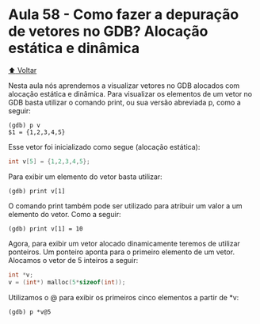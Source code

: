# Aula 58 - Como fazer a depuração de vetores no GDB? Alocação estática e dinâmica

[:arrow_up: Voltar](https://github.com/Geofisicando/C-orientado-a-testes#%C3%ADndice)

Nesta aula nós aprendemos a visualizar vetores no GDB alocados com alocação estática e dinâmica. Para visualizar os elementos
de um vetor no GDB basta utilizar o comando print, ou sua versão abreviada p, como a seguir:

```
(gdb) p v
$1 = {1,2,3,4,5}
```

Esse vetor foi inicializado como segue (alocação estática):

```c
int v[5] = {1,2,3,4,5};
```

Para exibir um elemento do vetor basta utilizar:

```
(gdb) print v[1]
```

O comando print também pode ser utilizado para atribuir um valor a um elemento do vetor. Como a seguir:

```
(gdb) print v[1] = 10
```

Agora, para exibir um vetor alocado dinamicamente teremos de utilizar ponteiros. Um ponteiro aponta para
o primeiro elemento de um vetor. Alocamos o vetor de 5 inteiros a seguir:

```c
int *v;
v = (int*) malloc(5*sizeof(int));
```

Utilizamos o @ para exibir os primeiros cinco elementos a partir de \*v:

```
(gdb) p *v@5
```

